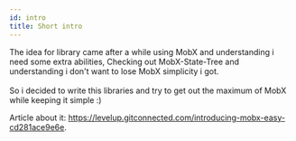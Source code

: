 ```yaml
---
id: intro
title: Short intro
---
```


The idea for library came after a while using MobX and understanding i need some extra abilities,
Checking out MobX-State-Tree and understanding i don't want to lose MobX simplicity i got.
<br>
<br>
So i decided to write this libraries and try to get out the maximum of MobX while keeping it simple :)

Article about it: https://levelup.gitconnected.com/introducing-mobx-easy-cd281ace9e6e.
